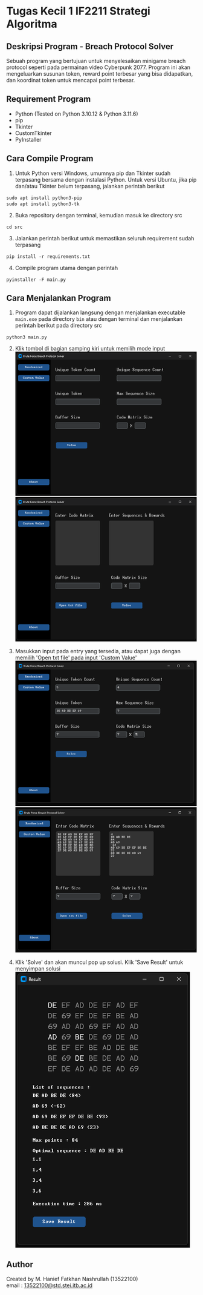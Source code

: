 # Tugas Kecil 1 IF2211 Strategi Algoritma
## Deskripsi Program -  Breach Protocol Solver
Sebuah program yang bertujuan untuk menyelesaikan minigame breach protocol seperti pada permainan video Cyberpunk 2077. Program ini akan mengeluarkan susunan token, reward point terbesar yang bisa didapatkan, dan koordinat token untuk mencapai point terbesar.

## Requirement Program
- Python (Tested on Python 3.10.12 & Python 3.11.6)
- pip
- Tkinter
- CustomTkinter
- PyInstaller

## Cara Compile Program
1. Untuk Python versi Windows, umumnya pip dan Tkinter sudah terpasang bersama dengan instalasi Python. Untuk versi Ubuntu, jika pip dan/atau Tkinter belum terpasang, jalankan perintah berikut 
```
sudo apt install python3-pip
sudo apt install python3-tk
```
2. Buka repository dengan terminal, kemudian masuk ke directory src
```
cd src
```
3. Jalankan perintah berikut untuk memastikan seluruh requirement sudah terpasang
```
pip install -r requirements.txt
```
4. Compile program utama dengan perintah
```
pyinstaller -F main.py
```
## Cara Menjalankan Program
1. Program dapat dijalankan langsung dengan menjalankan executable `main.exe` pada directory `bin` atau dengan terminal dan menjalankan perintah berikut pada directory src
```
python3 main.py
```
2. Klik tombol di bagian samping kiri untuk memilih mode input
 ![Randomized Input](screenshot1.png)  
 ![Custom Input](screenshot2.png)  

3. Masukkan input pada entry yang tersedia, atau dapat juga dengan memilih 'Open txt file' pada input 'Custom Value'
 ![Randomized Input Filled](screenshot3.png)  
 ![Custom Input Filled](screenshot4.png)  

4. Klik 'Solve' dan akan muncul pop up solusi. Klik 'Save Result' untuk menyimpan solusi  
 ![Result](screenshot5.png)   

## Author
Created by M. Hanief Fatkhan Nashrullah (13522100)  
email : 13522100@std.stei.itb.ac.id

